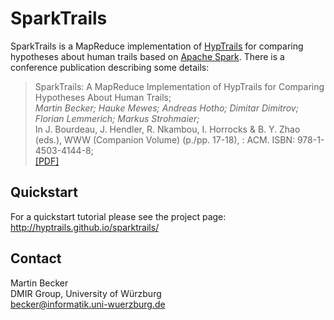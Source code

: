 # SparkTrails
SparkTrails is a MapReduce implementation of [HypTrails](http://hyptrails.github.io) for comparing 
hypotheses about human trails based on [Apache Spark](http://spark.apache.org/).
There is a conference publication describing some details:

> SparkTrails: A MapReduce Implementation of HypTrails for
Comparing Hypotheses About Human Trails;<br /> 
*Martin Becker; Hauke Mewes; Andreas Hotho; Dimitar Dimitrov; Florian Lemmerich; Markus Strohmaier;* <br />
In J. Bourdeau, J. Hendler, R. Nkambou, I. Horrocks & B. Y. Zhao (eds.), WWW (Companion Volume) (p./pp. 17-18), : ACM. ISBN: 978-1-4503-4144-8; <br />
[[PDF]](dmir.org/pub/2016/sparktrails.pdf)

## Quickstart
For a quickstart tutorial please see the project page: http://hyptrails.github.io/sparktrails/


## Contact
Martin Becker  
DMIR Group, University of Würzburg  
becker@informatik.uni-wuerzburg.de
